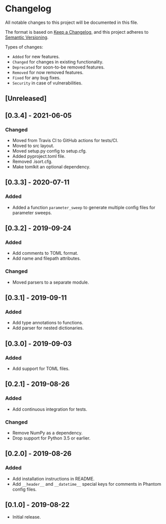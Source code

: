 # Changelog

All notable changes to this project will be documented in this file.

The format is based on [Keep a Changelog](https://keepachangelog.com/en/1.0.0/), and this project adheres to [Semantic Versioning](https://semver.org/spec/v2.0.0.html).

Types of changes:

- `Added` for new features.
- `Changed` for changes in existing functionality.
- `Deprecated` for soon-to-be removed features.
- `Removed` for now removed features.
- `Fixed` for any bug fixes.
- `Security` in case of vulnerabilities.

## [Unreleased]

## [0.3.4] - 2021-06-05

### Changed

- Moved from Travis CI to GitHub actions for tests/CI.
- Moved to src layout.
- Moved setup.py config to setup.cfg.
- Added pyproject.toml file.
- Removed .isort.cfg.
- Make tomlkit an optional dependency.

## [0.3.3] - 2020-07-11

### Added

- Added a function `parameter_sweep` to generate multiple config files for parameter sweeps.

## [0.3.2] - 2019-09-24

### Added

- Add comments to TOML format.
- Add name and filepath attributes.

### Changed

- Moved parsers to a separate module.

## [0.3.1] - 2019-09-11

### Added

- Add type annotations to functions.
- Add parser for nested dictionaries.

## [0.3.0] - 2019-09-03

### Added

- Add support for TOML files.

## [0.2.1] - 2019-08-26

### Added

- Add continuous integration for tests.

### Changed

- Remove NumPy as a dependency.
- Drop support for Python 3.5 or earlier.

## [0.2.0] - 2019-08-26

### Added

- Add installation instructions in README.
- Add `__header__` and `__datetime__` special keys for comments in Phantom config files.

## [0.1.0] - 2019-08-22

- Initial release.
